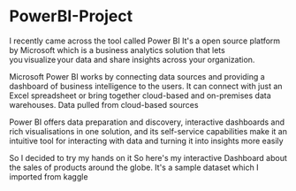 # PowerBI-Project
I recently came across the tool called Power BI
It's a open source platform by Microsoft which is a business analytics solution that lets you visualize your data and share insights across your organization.

Microsoft Power BI works by connecting data sources and providing a dashboard of business intelligence to the users. It can connect with just an Excel spreadsheet or bring together cloud-based and on-premises data warehouses. Data pulled from cloud-based sources

Power BI offers data preparation and discovery, interactive dashboards and rich visualisations in one solution, and its self-service capabilities make it an intuitive tool for interacting with data and turning it into insights more easily



So I decided to try my hands on it
So here's my interactive Dashboard about the sales of products around the globe.
It's a sample dataset which I imported from kaggle

